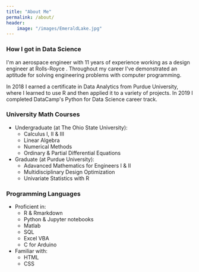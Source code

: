 ```yaml
---
title: "About Me"
permalink: /about/
header: 
    image: "/images/EmeraldLake.jpg"
---
```


### How I got in Data Science
I'm an aerospace engineer with 11 years of experience working as a design engineer at Rolls-Royce .  Throughout my career I've demonstrated an aptitude for solving engineering problems with computer programming.  

In 2018 I earned a certificate in Data Analytics from Purdue University, where I learned to use R and then applied it to a variety of projects.  In 2019 I completed DataCamp's Python for Data Science career track.  

### University Math Courses
* Undergraduate (at The Ohio State University):
    * Calculus I, II & III
    * Linear Algebra
    * Numerical Methods
    * Ordinary & Partial Differential Equations
* Graduate (at Purdue University):
    * Adavanced Mathematics for Engineers I & II
    * Multidisciplinary Design Optimization
    * Univariate Statistics with R

### Programming Languages
* Proficient in:
    * R & Rmarkdown
    * Python & Jupyter notebooks
    * Matlab
    * SQL
    * Excel VBA
    * C for Arduino
* Familiar with:
    * HTML
    * CSS